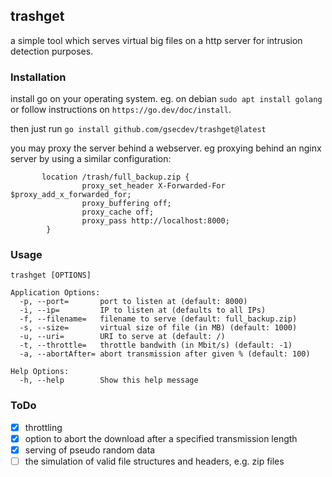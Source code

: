 ## trashget

a simple tool which serves virtual big files on a http server for intrusion detection purposes.

### Installation
install go on your operating system. eg. on debian `sudo apt install golang` or follow instructions on `https://go.dev/doc/install`.

then just run `go install github.com/gsecdev/trashget@latest`

you may proxy the server behind a webserver. eg proxying behind an nginx server by using a similar configuration:

```
       location /trash/full_backup.zip {
                proxy_set_header X-Forwarded-For $proxy_add_x_forwarded_for;
                proxy_buffering off;
                proxy_cache off;
                proxy_pass http://localhost:8000;
        }
```

### Usage
```
trashget [OPTIONS]

Application Options:
  -p, --port=       port to listen at (default: 8000)
  -i, --ip=         IP to listen at (defaults to all IPs)
  -f, --filename=   filename to serve (default: full_backup.zip)
  -s, --size=       virtual size of file (in MB) (default: 1000)
  -u, --uri=        URI to serve at (default: /)
  -t, --throttle=   throttle bandwith (in Mbit/s) (default: -1)
  -a, --abortAfter= abort transmission after given % (default: 100)

Help Options:
  -h, --help        Show this help message
```

### ToDo
- [x] throttling
- [x] option to abort the download after a specified transmission length
- [x] serving of pseudo random data
- [ ] the simulation of valid file structures and headers, e.g. zip files
